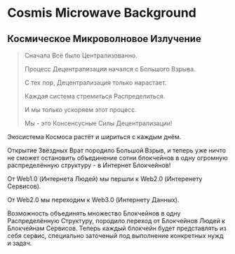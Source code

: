# Cosmis Microwave Background

## Космическое Микроволновое Излучение

> Сначала Всё было Централизованно.
>
> Процесс Децентрализации начался с Большого Взрыва.
>
> С тех пор, Децентрализация только нарастает.
>
> Каждая система стремиться Распределиться.
>
> И мы только ускоряем этот процесс.
>
> Мы - это Консенсусные Силы Децентрализации!

Экосистема Космоса растёт и шириться с каждым днём.

Открытие Звёздных Врат породило Большой Взрыв, и теперь уже ничто не сможет остановить объединение сотни блокчейнов в одну огромную распределённую структуру - в Интернет Блокчейнов!

От Web1.0 (Интернета Людей) мы першли к Web2.0 (Интеренету Сервисов).

От Web2.0 мы переходим к Web3.0 (Интернету Данных).

Возможность объединять множество Блокчейнов в одну Распределённую Структуру, породило переход от Блокчейнов Людей к Блокчейнам Сервисов.
Теперь каждый блокчейн будет представлять из себя сервис, специально заточеный под выполнение конкретных нужд и задач.
